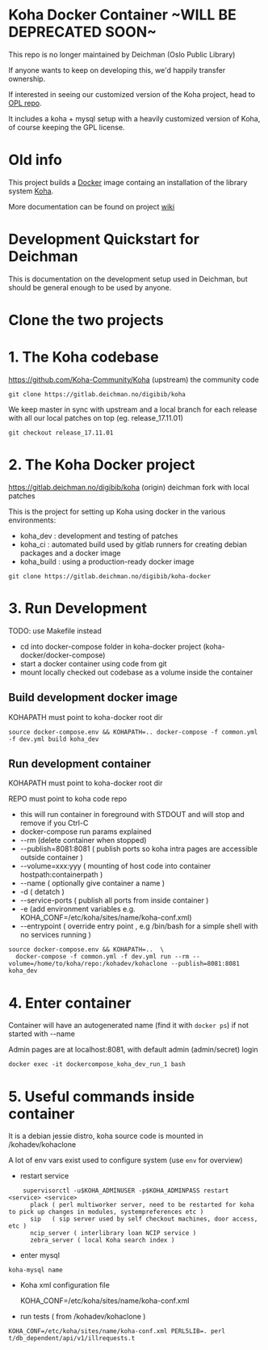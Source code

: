 Koha Docker Container ~WILL BE DEPRECATED SOON~
===

This repo is no longer maintained by Deichman (Oslo Public Library)

If anyone wants to keep on developing this, we'd happily transfer ownership.

If interested in seeing our customized version of the Koha project, head to [OPL repo](https://gitlab.deichman.no/digibib/deichman).

It includes a koha + mysql setup with a heavily customized version of Koha, of course keeping the GPL license.


Old info
===

This project builds a [Docker](https://www.docker.com/) image containg an installation of the library system [Koha](http://koha-community.org/).

More documentation can be found on project [wiki](https://gitlab.deichman.no/digibib/koha-docker/wiki)

Development Quickstart for Deichman
===

This is documentation on the development setup used in Deichman, but should be general enough to be used by anyone.


Clone the two projects
====


# 1. The Koha codebase

https://github.com/Koha-Community/Koha  (upstream) the community code


```
git clone https://gitlab.deichman.no/digibib/koha
```

We keep master in sync with upstream and a local branch for each release with all our local patches on top (eg. release_17.11.01)

```
git checkout release_17.11.01
```

# 2. The Koha Docker project

https://gitlab.deichman.no/digibib/koha (origin)   deichman fork with local patches

This is the project for setting up Koha using docker in the various environments:
* koha_dev   : development and testing of patches
* koha_ci    : automated build used by gitlab runners for creating debian packages and a docker image
* koha_build : using a production-ready docker image

```
git clone https://gitlab.deichman.no/digibib/koha-docker
```

# 3. Run Development

TODO: use Makefile instead
* cd into docker-compose folder in koha-docker project (koha-docker/docker-compose)
* start a docker container using code from git
* mount locally checked out codebase as a volume inside the container

## Build development docker image

KOHAPATH must point to koha-docker root dir

```
source docker-compose.env && KOHAPATH=.. docker-compose -f common.yml -f dev.yml build koha_dev
```

## Run development container

KOHAPATH must point to koha-docker root dir

REPO must point to koha code repo

* this will run container in foreground with STDOUT and will stop and remove if you Ctrl-C
* docker-compose run params explained
* --rm (delete container when stopped)
* --publish=8081:8081 ( publish ports so koha intra pages are accessible outside container )
* --volume=xxx:yyy ( mounting of host code into container hostpath:containerpath )
* --name ( optionally give container a name )
* -d ( detatch )
* --service-ports ( publish all ports from inside container )
* -e (add environment variables e.g. KOHA_CONF=/etc/koha/sites/name/koha-conf.xml)
* --entrypoint ( override entry point , e.g /bin/bash for a simple shell with no services running )

```
source docker-compose.env && KOHAPATH=..  \
  docker-compose -f common.yml -f dev.yml run --rm --volume=/home/to/koha/repo:/kohadev/kohaclone --publish=8081:8081 koha_dev
```

# 4. Enter container

Container will have an autogenerated name (find it with `docker ps`) if not started with --name

Admin pages are at localhost:8081, with default admin (admin/secret) login

```
docker exec -it dockercompose_koha_dev_run_1 bash
```

# 5. Useful commands inside container

It is a debian jessie distro, koha source code is mounted in /kohadev/kohaclone

A lot of env vars exist used to configure system (use `env` for overview)

* restart service
```
    supervisorctl -u$KOHA_ADMINUSER -p$KOHA_ADMINPASS restart <service> <service>
      plack ( perl multiworker server, need to be restarted for koha to pick up changes in modules, systempreferences etc )
      sip   ( sip server used by self checkout machines, door access, etc )
      ncip_server ( interlibrary loan NCIP service )
      zebra_server ( local Koha search index )
```

* enter mysql

```
koha-mysql name
```

* Koha xml configuration file

    KOHA_CONF=/etc/koha/sites/name/koha-conf.xml

* run tests ( from /kohadev/kohaclone )

```
KOHA_CONF=/etc/koha/sites/name/koha-conf.xml PERL5LIB=. perl t/db_dependent/api/v1/illrequests.t
```
